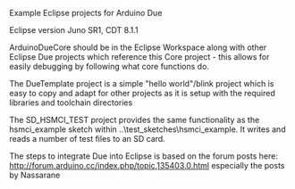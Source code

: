 Example Eclipse projects for Arduino Due 

Eclipse version Juno SR1, CDT 8.1.1

ArduinoDueCore should be in the Eclipse Workspace along with other 
Eclipse Due projects which reference this Core project - this allows
for easily debugging by following what core functions do.

The DueTemplate project is a simple "hello world"/blink project which
is easy to copy and adapt for other projects as it is setup with the
required libraries and toolchain directories

The SD_HSMCI_TEST project provides the same functionality as the
hsmci_example sketch within ..\test_sketches\hsmci_example. It writes
and reads a number of test files to an SD card.

The steps to integrate Due into Eclipse is based on the forum posts
here:
http://forum.arduino.cc/index.php/topic,135403.0.html
especially the posts by Nassarane